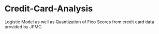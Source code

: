 # Credit-Card-Analysis
Logistic Model as well as Quantization of Fico Scores from credit card data provided by JPMC 

